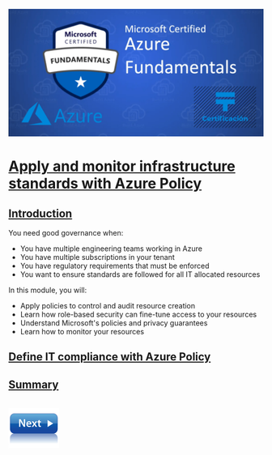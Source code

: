 ![Exam AZ-900](../images/az900.png "Exam AZ-900")

# [Apply and monitor infrastructure standards with Azure Policy](https://docs.microsoft.com/en-us/learn/modules/intro-to-governance/)

## [Introduction](https://docs.microsoft.com/en-us/learn/modules/intro-to-governance/1-introduction)

You need good governance when:
- You have multiple engineering teams working in Azure
- You have multiple subscriptions in your tenant
- You have regulatory requirements that must be enforced
- You want to ensure standards are followed for all IT allocated resources

In this module, you will:
- Apply policies to control and audit resource creation
- Learn how role-based security can fine-tune access to your resources
- Understand Microsoft's policies and privacy guarantees
- Learn how to monitor your resources

## [Define IT compliance with Azure Policy](https://docs.microsoft.com/en-us/learn/modules/intro-to-governance/2-azure-policy)



## []()



## []()



## []()



## []()



## []()



## [Summary]()



\
[![](../images/next.png)](.md)